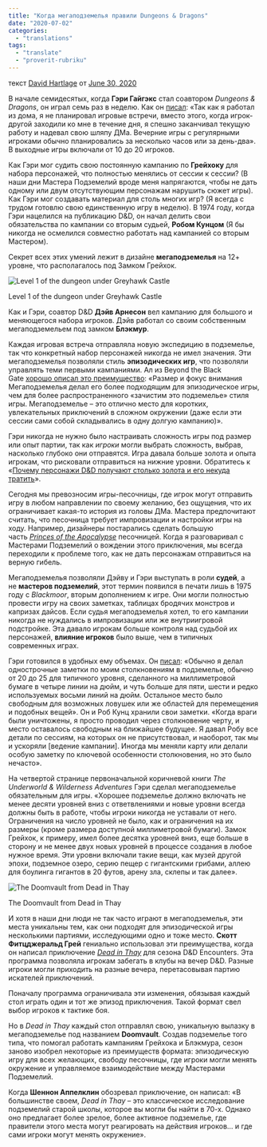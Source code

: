 ```yaml
---
title: "Когда мегаподземелья правили Dungeons & Dragons"
date: "2020-07-02"
categories: 
  - "translations"
tags: 
  - "translate"
  - "proverit-rubriku"
---
```


текст [David Hartlage](https://vk.com/away.php?to=https://dmdavid.com/tag/author/admin/) от [June 30, 2020](https://vk.com/away.php?to=https%3A%2F%2Fdmdavid.com%2Ftag%2Fwhen-megadungeons-ruled-dungeons-dragons-2%2F&cc_key=)

В начале семидесятых, когда **Гэри Гайгэкс** стал соавтором _Dungeons & Dragons_, он играл семь раз в неделю. Как он [писал](https://vk.com/away.php?to=http%3A%2F%2Fwww.enworld.org%2Fforum%2Fshowthread.php%3F22566-Q-amp-A-with-Gary-Gygax%2Fpage194%26p%3D1365001%23post1365001&cc_key=): «Так как я работал из дома, я не планировал игровые встречи, вместо этого, когда игрок-другой заходили ко мне в течение дня, я спешно заканчивал текущую работу и надевал свою шляпу ДМа. Вечерние игры с регулярными игроками обычно планировались за несколько часов или за день-два». В выходные игры включали от 10 до 20 игроков.

Как Гэри мог судить свою постоянную кампанию по **Грейхоку** для набора персонажей, что полностью менялись от сессии к сессии? (В наши дни Мастера Подземелий вроде меня напрягаются, чтобы не дать одному или двум отсутствующим персонажам нарушить сюжет игры). Как Гэри мог создавать материал для столь многих игр? (Я всегда с трудом готовлю свою единственную игру в неделю). В 1974 году, когда Гэри нацелился на публикацию D&D, он начал делить свои обязательства по кампании со вторым судьей, **Робом Кунцом** (Я бы никогда не осмелился совместно работать над кампанией со вторым Мастером).

Секрет всех этих умений лежит в дизайне **мегаподземелья** на 12+ уровне, что располагалось под Замком Грейхок.

![Level 1 of the dungeon under Greyhawk Castle](https://sun6-14.userapi.com/GtvWYaV1UAFK1_hcwVmM7LV2gXykqHntGHmSSQ/vXDyeqS1gKs.jpg)

Level 1 of the dungeon under Greyhawk Castle

Как и Гэри, соавтор D&D **Дэйв Арнесон** вел кампанию для большого и меняющегося набора игроков. Дэйв работал со своим собственным мегаподземельем под замком **Блэкмур**.

Каждая игровая встреча отправляла новую экспедицию в подземелье, так что конкретный набор персонажей никогда не имел значения. Эти мегаподземелья позволяли стиль **эпизодических игр**, что позволяли управлять теми первыми кампаниями. Ал из Beyond the Black Gate [хорошо описал это преимущество](https://vk.com/away.php?to=http%3A%2F%2Fbeyondtheblackgate.blogspot.com%2F2010%2F06%2Fepisodic-play-part-four-adventure.html&cc_key=): «Размер и фокус внимания Мегаподземелья делал его более подходящим для эпизодическое игры, чем для более распространенного «зачистим это подземелье» стиля игры. Мегаподземелье – это отлично место для коротких, увлекательных приключений в сложном окружении (даже если эти сессии сами собой складывались в одну долгую кампанию)».

Гэри никогда не нужно было настраивать сложность игры под размер или опыт партии, так как _игроки_ могли выбрать сложность, выбрав, насколько глубоко они отправятся. Игра давала больше золота и опыта игрокам, что рисковали отправиться на нижние уровни. Обратитесь к «[Почему персонажи D&D получают столько золота и его некуда тратить](https://vk.com/away.php?to=http%3A%2F%2Fdmdavid.com%2Ftag%2Fwhy-dd-characters-get-tons-of-gold-and-nowhere-to-spend-it%2F&cc_key=)».

Сегодня мы превозносим игры-песочницы, где игрок могут отправить игру в любом направлении по своему желанию, без ощущения, что их ограничивает какая-то история из головы ДМа. Мастера предпочитают считать, что песочница требует импровизации и настройки игры на ходу. Например, дизайнеры постарались сделать большую часть _[Princes of the Apocalypse](https://vk.com/away.php?to=https%3A%2F%2Fdnd.wizards.com%2Fproducts%2Ftabletop-games%2Frpg-products%2Fprinces-apocalypse&cc_key=)_ песочницей. Когда я разговаривал с Мастерами Подземелий о вождении этого приключения, мы всегда переходили к проблеме того, как не дать персонажам отправиться на верную гибель.

Мегаподземелья позволяли Дэйву и Гэри выступать в роли **судей**, а не **мастеров подземелий**, этот термин появился в печати лишь в 1975 году с _Blackmoor_, вторым дополнением к игре. Они могли полностью провести игру на своих заметках, таблицах бродячих монстров и капризах дайсов. Если судья мегаподземелья хотел, то его кампании никогда не нуждались в импровизации или же внутриигровой подстройке. Эта давало игрокам больше контроля над судьбой их персонажей, **влияние игроков** было выше, чем в типичных современных играх.

Гэри готовился в удобных ему объемах. Он [писал](https://vk.com/away.php?to=http%3A%2F%2Fwww.enworld.org%2Fforum%2Fshowthread.php%3F22566-Q-amp-A-with-Gary-Gygax%2Fpage466%23ixzz3qFHVZEHP&cc_key=): «Обычно я делал однострочные заметки по моим столкновениям в подземелье, обычно от 20 до 25 для типичного уровня, сделанного на миллиметровой бумаге в четыре линии на дюйм, и чуть больше для пяти, шести и редко используемых восьми линий на дюйм. Остальное место было свободным для возможных ловушек или же областей для перемещения и подобных вещей». Он и Роб Кунц хранили свои заметки. «Когда враги были уничтожены, я просто проводил через столкновение черту, и место оставалось свободным на ближайшее будущее. Я давал Робу все детали по сессиям, на которых он не присутствовал, и наоборот, так мы и ускоряли \[ведение кампании\]. Иногда мы меняли карту или делали особую заметку по ключевой особенности столкновения, но это было нечасто».

На четвертой странице первоначальной коричневой книги _The Underworld & Wilderness Adventures_ Гэри сделал мегаподземелье обязательным для игры. «Хорошее подземелье должно включать не менее десяти уровней вниз с ответвлениями и новые уровни всегда должны быть в работе, чтобы игроки никогда не уставали от него. Ограничения на число уровней не было, как и ограничения на их размеры (кроме размера доступной миллиметровой бумаги). Замок Грейхок, к примеру, имел более десятка уровней вниз, еще больше в сторону и не менее двух новых уровней в процессе создания в любое нужное время. Эти уровни включали такие вещи, как музей другой эпохи, подземное озеро, серию пещер с гигантскими грибами, аллею для боулинга гигантов в 20 футов, арену зла, склепы и так далее».

![The Doomvault from Dead in Thay](https://sun6-16.userapi.com/XGRcdEcUyaiiFp66V_Gu5Cwd5u0BYxdzUQMbXQ/q5JD6jZqlqE.jpg)

The Doomvault from Dead in Thay

И хотя в наши дни люди не так часто играют в мегаподземелья, эти места уникальны тем, как они подходят для эпизодической игры несколькими партиями, исследующими одно и тоже место. **Скотт Фитцджеральд Грей** гениально использовал эти преимущества, когда он написал приключение _[Dead in Thay](https://vk.com/away.php?to=https%3A%2F%2Fwww.amazon.com%2Fgp%2Fproduct%2F0786966092%2Fref%3Das_li_qf_asin_il_tl%3Fie%3DUTF8%26tag%3Ddmdavid-20%26creative%3D9325%26linkCode%3Das2%26creativeASIN%3D0786966092%26linkId%3D07fda79bcef2883c9dd69694a5cb0563&cc_key=)_ для сезона D&D Encounters. Эта программа позволяла игрокам забегать в клубы на вечер D&D. Разные игроки могли приходить на разные вечера, перетасовывая партию искателей приключений.

Поначалу программа ограничивала эти изменения, обязывая каждый стол играть один и тот же эпизод приключения. Такой формат свел выбор игроков к тактике боя.

Но в _Dead in Thay_ каждый стол отправлял свою, уникальную вылазку в мегаподземелье под названием **Doomvault**. Создав подземелье того типа, что помогал работать кампаниям Грейхока и Блэкмура, сезон заново изобрел некоторые из преимуществ формата: эпизодическую игру для всех желающих, свободу песочницы, где игроки могли менять окружение и управляемое взаимодействие между Мастерами Подземелий.

Когда **Шеннон Аппелклин** обозревал приключение, он написал: «В большинстве своем, _Dead in Thay_ – это классическое исследование подземелий старой школы, которое вы могли бы найти в 70-х. Однако оно предлагает более зрелое, более активное подземелье, где правители этого места могут реагировать на действия игроков… и где сами игроки могут менять окружение».
